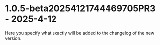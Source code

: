 # 1.0.5-beta20254121744469705PR3 - 2025-4-12

Here you specify what exactly will be added to the changelog of the new version.


